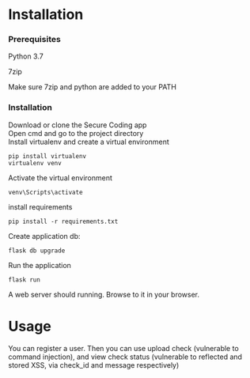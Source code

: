 # Installation 

### Prerequisites
Python 3.7

7zip 

Make sure 7zip and python are added to your PATH

### Installation

Download or clone the Secure Coding app  
Open cmd and go to the project directory  
Install virtualenv and create a virtual environment  

```
pip install virtualenv
virtualenv venv
```
Activate the virtual environment
```
venv\Scripts\activate
```
install requirements
```
pip install -r requirements.txt 
```
Create application db: 
```
flask db upgrade 
```
Run the application
```
flask run
```
A web server should running. Browse to it in your browser. 
# Usage 

You can register a user. Then you can use upload check (vulnerable to command injection), and view check status (vulnerable to reflected and stored XSS, via check_id and message respectively) 


